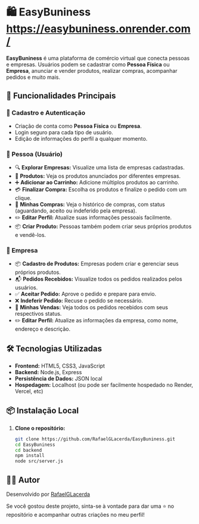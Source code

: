 # 🛍️ EasyBuniness https://easybuniness.onrender.com/

**EasyBuniness** é uma plataforma de comércio virtual que conecta pessoas e empresas. Usuários podem se cadastrar como **Pessoa Física** ou **Empresa**, anunciar e vender produtos, realizar compras, acompanhar pedidos e muito mais.

## 🚀 Funcionalidades Principais

### 👤 Cadastro e Autenticação
- Criação de conta como **Pessoa Física** ou **Empresa**.
- Login seguro para cada tipo de usuário.
- Edição de informações do perfil a qualquer momento.

### 🧑 Pessoa (Usuário)
- 🔍 **Explorar Empresas:** Visualize uma lista de empresas cadastradas.
- 🛒 **Produtos:** Veja os produtos anunciados por diferentes empresas.
- ➕ **Adicionar ao Carrinho:** Adicione múltiplos produtos ao carrinho.
- 💳 **Finalizar Compra:** Escolha os produtos e finalize o pedido com um clique.
- 🧾 **Minhas Compras:** Veja o histórico de compras, com status (aguardando, aceito ou indeferido pela empresa).
- ✏️ **Editar Perfil:** Atualize suas informações pessoais facilmente.
- 📦 **Criar Produto:** Pessoas também podem criar seus próprios produtos e vendê-los.

### 🏢 Empresa
- 📦 **Cadastro de Produtos:** Empresas podem criar e gerenciar seus próprios produtos.
- 📬 **Pedidos Recebidos:** Visualize todos os pedidos realizados pelos usuários.
- ✅ **Aceitar Pedido:** Aprove o pedido e prepare para envio.
- ❌ **Indeferir Pedido:** Recuse o pedido se necessário.
- 🧾 **Minhas Vendas:** Veja todos os pedidos recebidos com seus respectivos status.
- ✏️ **Editar Perfil:** Atualize as informações da empresa, como nome, endereço e descrição.

## 🛠️ Tecnologias Utilizadas

- **Frontend:** HTML5, CSS3, JavaScript
- **Backend:** Node.js, Express
- **Persistência de Dados:** JSON local
- **Hospedagem:** Localhost (ou pode ser facilmente hospedado no Render, Vercel, etc)

## 📦 Instalação Local

1. **Clone o repositório:**
   ```bash
   git clone https://github.com/RafaelGLacerda/EasyBuniness.git
   cd EasyBuniness
   cd backend
   npm install
   node src/server.js
   

## 🧑‍💻 Autor

Desenvolvido por [RafaelGLacerda](https://github.com/RafaelGLacerda)

Se você gostou deste projeto, sinta-se à vontade para dar uma ⭐ no repositório e acompanhar outras criações no meu perfil!

